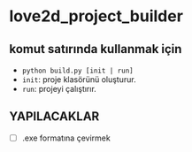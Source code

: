 # love2d_project_builder

## komut satırında kullanmak için
- `python build.py [init | run]`
- `init`: proje klasörünü oluşturur.
- `run`: projeyi çalıştırır.

## YAPILACAKLAR
- [ ] .exe formatına çevirmek
